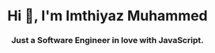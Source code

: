 <h1 align="center">Hi 👋, I'm Imthiyaz Muhammed</h1>
<h3 align="center">Just a Software Engineer in love with JavaScript.</h3>
